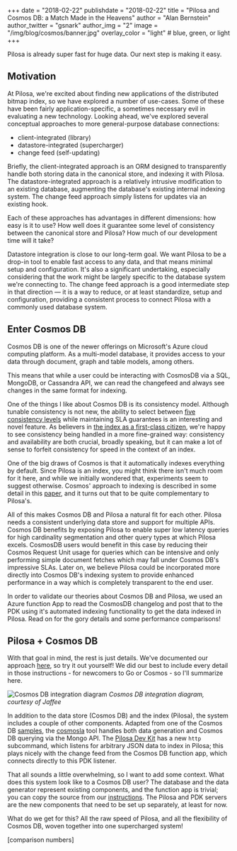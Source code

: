 +++
date = "2018-02-22"
publishdate = "2018-02-22"
title = "Pilosa and Cosmos DB: a Match Made in the Heavens"
author = "Alan Bernstein"
author_twitter = "gsnark"
author_img = "2"
image = "/img/blog/cosmos/banner.jpg"
overlay_color = "light" # blue, green, or light
+++

Pilosa is already super fast for huge data. Our next step is making it easy.

<!--more-->

## Motivation

At Pilosa, we're excited about finding new applications of the distributed bitmap index, so we have explored a number of use-cases. Some of these have been fairly application-specific, a sometimes necessary evil in evaluating a new technology. Looking ahead, we've explored several conceptual approaches to more general-purpose database connections:

- client-integrated (library)
- datastore-integrated (supercharger)
- change feed (self-updating)

Briefly, the client-integrated approach is an ORM designed to transparently handle both storing data in the canonical store, and indexing it with Pilosa. The datastore-integrated approach is a relatively intrusive modification to an existing database, augmenting the database's existing internal indexing system. The change feed approach simply listens for updates via an existing hook.

Each of these approaches has advantages in different dimensions: how easy is it to use? How well does it guarantee some level of consistency between the canonical store and Pilosa? How much of our development time will it take?

Datastore integration is close to our long-term goal. We want Pilosa to be a drop-in tool to enable fast access to any data, and that means minimal setup and configuration. It's also a significant undertaking, especially considering that the work might be largely specific to the database system we're connecting to. The change feed approach is a good intermediate step in that direction — it is a way to reduce, or at least standardize, setup and configuration, providing a consistent process to connect Pilosa with a commonly used database system.

## Enter Cosmos DB

Cosmos DB is one of the newer offerings on Microsoft's Azure cloud computing platform. As a multi-model database, it provides access to your data through document, graph and table models, among others.

This means that while a user could be interacting with CosmosDB via a SQL, MongoDB, or Cassandra API, we can read the changefeed and always see changes in the same format for indexing.

One of the things I like about Cosmos DB is its consistency model. Although tunable consistency is not new, the ability to select between [five consistency levels](https://docs.microsoft.com/en-us/azure/cosmos-db/consistency-levels#consistency-levels) while maintaining SLA guarantees is an interesting and novel feature. As believers in [the index as a first-class citizen](https://www.pilosa.com/blog/oscon-2017-recap-the-index-as-a-first-class-citizen/), we're happy to see consistency being handled in a more fine-grained way: consistency and availability are both crucial, broadly speaking, but it can make a lot of sense to forfeit consistency for speed in the context of an index.

One of the big draws of Cosmos is that it automatically indexes everything by default. Since Pilosa is an index, you might think there isn't much room for it here, and while we initially wondered that, experiments seem to suggest otherwise. Cosmos' approach to indexing is described in some detail in this [paper](http://www.vldb.org/pvldb/vol8/p1668-shukla.pdf), and it turns out that to be quite complementary to Pilosa's.

All of this makes Cosmos DB and Pilosa a natural fit for each other. Pilosa needs a consistent underlying data store and support for multiple APIs. Cosmos DB benefits by exposing Pilosa to enable super low latency queries for high cardinality segmentation and other query types at which Pilosa excels. CosmosDB users would benefit in this case by reducing their Cosmos Request Unit usage for queries which can be intensive and only performing simple document fetches which may fall under Cosmos DB's impressive SLAs. Later on, we believe Pilosa could be incorporated more directly into Cosmos DB's indexing system to provide enhanced performance in a way which is completely transparent to the end user.

In order to validate our theories about Cosmos DB and Pilosa, we used an Azure function App to read the CosmosDB changelog and post that to the PDK using it's automated indexing functionality to get the data indexed in Pilosa. Read on for the gory details and some performance comparisons!

## Pilosa + Cosmos DB

With that goal in mind, the rest is just details. We've documented our approach [here](https://github.com/pilosa/cosmosa), so try it out yourself! We did our best to include every detail in those instructions - for newcomers to Go or Cosmos - so I'll summarize here.

![Cosmos DB integration diagram](/img/blog/cosmos/cosmos-integration-diagram.png)
*Cosmos DB integration diagram, courtesy of Jaffee*

In addition to the data store (Cosmos DB) and the index (Pilosa), the system includes a couple of other components. Adapted from one of the Cosmos DB [samples](https://github.com/Azure-Samples/azure-cosmos-db-mongodb-golang-getting-started), the [cosmosla](https://github.com/jaffee/cosmosla) tool handles both data generation and Cosmos DB querying via the Mongo API. The [Pilosa Dev Kit](https://github.com/pilosa/pdk) has a new `http` subcommand, which listens for arbitrary JSON data to index in Pilosa; this plays nicely with the change feed from the Cosmos DB function app, which connects directly to this PDK listener.

That all sounds a little overwhelming, so I want to add some context. What does this system look like to a Cosmos DB user? The database and the data generator represent existing components, and the function app is trivial; you can copy the source from our [instructions](https://github.com/pilosa/cosmosa#create-a-function-app-to-process-the-cosmosdb-change-feed). The Pilosa and PDK servers are the new components that need to be set up separately, at least for now.

What do we get for this? All the raw speed of Pilosa, and all the flexibility of Cosmos DB, woven together into one supercharged system!

[comparison numbers]
